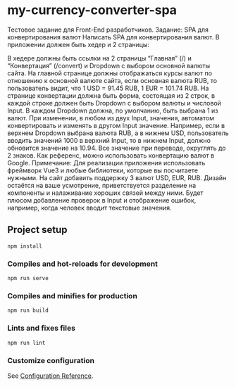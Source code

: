 # my-currency-converter-spa
Тестовое задание для Front-End разработчиков.
Задание: SPA для конвертирования валют
Написать SPA для конвертирования валют. В приложении должен быть хедер и 2 страницы:

В хедере должны быть ссылки на 2 страницы “Главная” (/) и “Конвертация” (/convert) и Dropdown с выбором основной валюты сайта.
На главной странице должны отображаться курсы валют по отношению к основной валюте сайта, если основная валюта RUB, то пользователь видит, что 1 USD = 91.45 RUB, 1 EUR = 101.74 RUB.
На странице конвертации должна быть форма, состоящая из 2 строк, в каждой строке должен быть Dropdown с выбором валюты и числовой Input. В каждом Dropdown должна, по умолчанию, быть выбрана 1 из валют. При изменении, в любом из двух Input, значения, автоматом конвертировать и изменять в другом Input значение. Например, если в верхнем Dropdown выбрана валюта RUB, а в нижнем USD, пользователь вводить значений 1000 в верхний Input, то в нижнем Input, должно обновится значение на 10.94. Все значение при переводе, округлять до 2 знаков. Как референс, можно использовать конвертацию валют в Google.
Примечание:
Для реализации приложения использовать фреймворк Vue3 и любые библиотеки, которые вы посчитаете нужными.
На сайт добавить поддержку 3 валют USD, EUR, RUB.
Дизайн остаётся на ваше усмотрение, приветствуется разделение на компоненты и налаживание хороших связей между ними.
Будет плюсом добавление проверок в Input и отображение ошибок, например, когда человек вводит текстовые значения.


## Project setup
```
npm install
```

### Compiles and hot-reloads for development
```
npm run serve
```

### Compiles and minifies for production
```
npm run build
```

### Lints and fixes files
```
npm run lint
```

### Customize configuration
See [Configuration Reference](https://cli.vuejs.org/config/).
